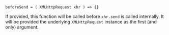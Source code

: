 ```x-referenza-typedline
beforeSend = ( XMLHttpRequest xhr ) => {}
```

If provided, this function will be called before `xhr.send` is called internally. It will be provided the underlying `XMLHttpRequest` instance as the first (and only) argument.

